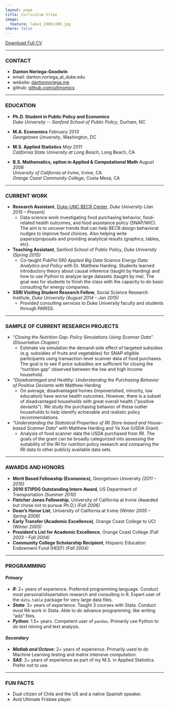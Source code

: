 ```yaml
---
layout: page
title: Curriculum Vitae
image:
  feature: lake1_1900x300.jpg
share: false
---
```


<div>
<a href="{{ site.url }}/CV/D_Noriega_CV_July_2015.pdf" class="btn btn-success">Download Full CV</a>  
</div>

---

### CONTACT
- **Danton Noriega-Goodwin**
- email: danton.noriega_at_duke.edu
- website: [dantonnoriega.me](http://dantonnoriega.me)
- github: [github.com/ultinomics](github.com/ultinomics)

---

### EDUCATION
- **Ph.D. Student in Public Policy and Economics**  
*Duke University -- Sanford School of Public Policy*, Durham, NC

- **M.A. Economics** *February 2013*  
*Georgetown University*, Washington, DC

- **M.S. Applied Statistics** *May 2011*  
*California State University at Long Beach*, Long Beach, CA

- **B.S. Mathematics, option in Applied & Computational Math** *August 2006*  
*University of California at Irvine*, Irvine, CA  
*Orange Coast Community College*, Costa Mesa, CA

---

### CURRENT WORK

- **Research Assistant**, [Duke-UNC BECR Center](https://becr.sanford.duke.edu), *Duke University (Jan 2015 – Present)*
	- Data science work investigating food purchasing behavior, food-related health outcomes, and food assistance policy (SNAP/WIC). The aim is to uncover trends that can help BECR design behavioral nudges to improve food choices. Also helping write papers/proposals and providing analytical results (graphics, tables, etc).
- **Teaching Assistant**, Sanford School of Public Policy, *Duke University (Spring 2015)*
	- Co-taught *PubPol 590 Applied Big Data Science Energy Data Analytics and Policy* with Dr. Matthew Harding. Students learned introductory theory about causal inference (taught by Harding) and how to use Python to analyze large datasets (taught by me). The goal was for students to finish the class with the capacity to do basic consulting for energy companies.
- **SSRI Visiting Student Research Fellow**, Social Science Research Institute, *Duke University (August 2014 – Jan 2015)*	
	- Provided consulting services to Duke University faculty and students through PARISS.

---

### SAMPLE OF CURRENT RESEARCH PROJECTS

- *“Closing the Nutrition Gap: Policy Simulations Using Scanner Data” (Dissertation Chapter)*
	- Estimate via simulation the demand-side effect of targeted subsidies (e.g. subsidies of fruits and vegetables) for SNAP eligible participants using transaction-level scanner data of food purchases. The goal is to see if price subsidies are sufficient for closing the “nutrition gap” observed between the low and high income household.
- *“Disadvantaged and Healthy: Understanding the Purchasing Behavior of Positive Deviants* with Matthew Harding
	- On average, disadvantaged homes (impoverished, minority, low education) have worse health outcomes. However, there is a subset of disadvantaged households with great overall health ("positive deviants"). We study the purchasing behavior of these outlier households to help identify achievable and realistic policy recommendations.
- *“Understanding the Statistical Properties of IRI Store-based and House-based Scanner Data”* with Matthew Harding and Ya Xue (USDA Grant)
	- Analysis of food scanner data the USDA purchased from IRI. The goals of the grant can be broadly categorized into assessing the suitability of the IRI for nutrition policy research and comparing the IRI data to other publicly available data sets.

---

### AWARDS AND HONORS

- **Merit Based Fellowship (Economics)**, Georgetown University *(2011 – 2015)*
- **2010 STIPDG Outstanding Intern Award**, US Department of Transportation *(Summer 2010)*
- **Fletcher Jones Fellowship**, University of California at Irvine (Awarded but chose not to pursue Ph.D.) *(Fall 2006)*
- **Dean’s Honor List**, University of California at Irvine *(Winter 2005 – Spring 2006)*
- **Early Transfer (Academic Excellence)**, Orange Coast College to UCI *(Winter 2005)*
- **President’s List for Academic Excellence**, Orange Coast College *(Fall 2003 – Fall 2004)*
- **Community College Scholarship Recipient**, Hispanic Education Endowment Fund (HEEF) *(Fall 2004)*

---

### PROGRAMMING

#### *Primary*
- ***R***: 2+ years of experience. Preferred programming language.
Conduct most personal/dissertation research and consulting in R. Expert
user of the `data.table` package for very large data files.
- ***Stata***: 3+ years of experience. Taught 3 courses with Stata.
Conduct most RA work in Stata. Able to do advance programming, like
writing “ado” files.
- ***Python***: 1.5+ years. Competent user of `pandas`. Primarily use
Python to do text mining and text analysis.

#### *Secondary*
- ***Matlab and Octave***: 2+ years of experience. Primarily used to do Machine Learning testing and matrix intensive computation.
- ***SAS***: 2+ years of experience as part of my M.S. in Applied Statistics. Prefer not to use.

---

### FUN FACTS
- Dual citizen of Chile and the US and a native Spanish speaker.
- Avid Ultimate Frisbee player.

